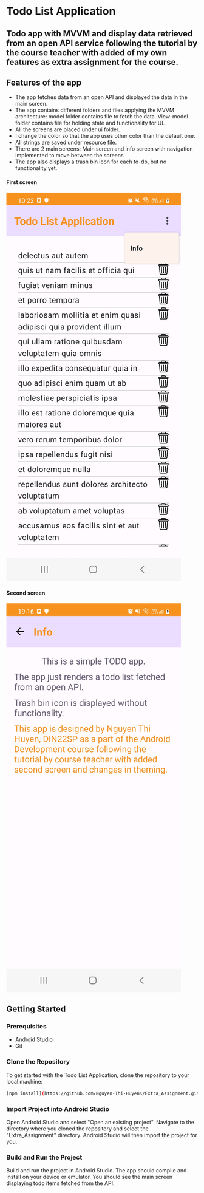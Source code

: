 # Todo List Application
## Todo app with MVVM and display data retrieved from an open API service following the tutorial by the course teacher with added of my own features as extra assignment for the course.
## Features of the app
- The app fetches data from an open API and displayed the data in the main screen.
- The app contains different folders and files applying the MVVM architecture: model folder
contains file to fetch the data. View-model folder contains file for holding state and
functionality for UI.
- All the screens are placed under ui folder.
- I change the color so that the app uses other color than the default one.
- All strings are saved under resource file.
- There are 2 main screens: Main screen and info screen with navigation implemented to
move between the screens
- The app also displays a trash bin icon for each to-do, but no functionality yet.

#### First screen
![TodoList](https://github.com/Nguyen-Thi-HuyenK/Extra_Assignment/blob/master/assets/Todo.jpg)
#### Second screen 
![Info](https://github.com/Nguyen-Thi-HuyenK/Extra_Assignment/blob/master/assets/Info.jpg)
## Getting Started
### Prerequisites
- Android Studio
- Git
### Clone the Repository
To get started with the Todo List Application, clone the repository to your local machine:
```bash
[npm install](https://github.com/Nguyen-Thi-HuyenK/Extra_Assignment.git)
```
### Import Project into Android Studio
Open Android Studio and select "Open an existing project". Navigate to the directory where you 
cloned the repository and select the "Extra_Assignment" directory. Android Studio will then import the project for you.
### Build and Run the Project
Build and run the project in Android Studio. The app should compile and install on your device 
or emulator. You should see the main screen displaying todo items fetched from the API.
